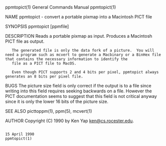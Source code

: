 ppmtopict(1)                                                                            General Commands Manual                                                                           ppmtopict(1)

NAME
       ppmtopict - convert a portable pixmap into a Macintosh PICT file

SYNOPSIS
       ppmtopict [ppmfile]

DESCRIPTION
       Reads a portable pixmap as input.  Produces a Macintosh PICT file as output.

       The generated file is only the data fork of a picture.  You will need a program such as mcvert to generate a Macbinary or a BinHex file that contains the necessary information to identify the
       file as a PICT file to MacOS.

       Even though PICT supports 2 and 4 bits per pixel, ppmtopict always generates an 8 bits per pixel file.

BUGS
       The picture size field is only correct if the output is to a file since writing into this field requires seeking backwards on a file.  However the PICT documentation  seems  to  suggest  that
       this field is not critical anyway since it is only the lower 16 bits of the picture size.

SEE ALSO
       picttoppm(1), ppm(5), mcvert(1)

AUTHOR
       Copyright (C) 1990 by Ken Yap <ken@cs.rocester.edu>.

                                                                                             15 April 1990                                                                                ppmtopict(1)
